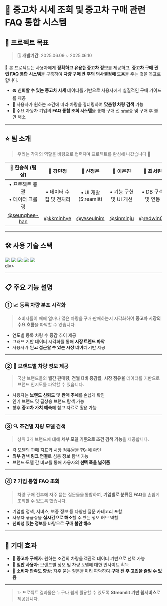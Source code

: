 # 🚗 중고차 시세 조회 및 중고차 구매 관련 FAQ 통합 시스템

## 📌 프로젝트 목표
> 🗓 **개발기간**: 2025.06.09 ~ 2025.06.10  

🎯 본 프로젝트는 사용자에게 **정확하고 유용한 중고차 정보**를 제공하고, **중고차 구매 관련 FAQ 통합 시스템**을 구축하여 **차량 구매 전·후의 의사결정에 도움**을 주는 것을 목표로 합니다.

- 🚘 **신뢰할 수 있는 중고차 시세** 데이터를 기반으로 사용자에게 실질적인 구매 가이드를 제공  
- 🧠 사용자가 원하는 조건에 따라 차량을 필터링하여 **맞춤형 차량 검색** 가능  
- 🏢 주요 자동차 기업의 **FAQ 통합 조회 시스템**을 통해 구매 전 궁금증 및 구매 후 불만 해소  

---

## ⭐ 팀 소개

> 우리는 각자의 역할을 바탕으로 협력하며 프로젝트를 완성해 나갔습니다 💪

| 👩 한승희 (팀장) | 👩 강민정 | 👩 신정은 | 👩 이은진 | 👩 최서린 |
|:---:|:---:|:---:|:---:|:---:|
| • 프로젝트 총괄<br/>• 데이터 크롤링 | • 데이터 수집 및 전처리 | • UI 개발 (Streamlit) | • 기능 구현 및 UI 개선 | • DB 구축 및 연동 |
| [@seunghee-han](https://github.com/seunghee-han) | [@kkminhye](https://github.com/kkminhye) | [@yeseulnim](https://github.com/yeseulnim) | [@sinminju](https://github.com/sinminju) | [@redwin02](https://github.com/redwin-02) |

---

## 🛠️ 사용 기술 스택

<div>
    <img src="https://img.shields.io/badge/github-181717?style=for-the-badge&logo=github&logoColor=white"> <img src="https://img.shields.io/badge/Python-3776AB?style=for-the-badge&logo=Python&logoColor=white">    <img src="https://img.shields.io/badge/MySQL-4479A1?style=for-the-badge&logo=MySQL&logoColor=white">  <img src="https://img.shields.io/badge/Pandas-150458?style=for-the-badge&logo=Pandas&logoColor=white">    <img src="https://img.shields.io/badge/Streamlit-FF4B4B?style=for-the-badge&logo=streamlit&logoColor=white"/>
</div>div>

---

## 📋 주요 기능 설명

### ① 📈 등록 차량 분포 시각화

> 소비자들이 매해 얼마나 많은 차량을 구매·판매하는지 시각화하여 **중고차 시장의 수요 흐름**을 파악할 수 있습니다.

- 연도별 등록 차량 수 증감 추이 제공  
- 그래프 기반 데이터 시각화를 통해 **시장 트렌드 파악**  
- 사용자가 **믿고 접근할 수 있는 시장 데이터** 기반 제공  

---

### ② 🚙 브랜드별 차량 정보 제공

> 국산 브랜드들의 **월간 판매량**, **전월 대비 증감률**, **시장 점유율** 데이터를 기반으로 브랜드 인지도를 파악할 수 있습니다.

- 사용자는 **브랜드 신뢰도** 및 **판매 추세**를 손쉽게 확인  
- 인기 브랜드 및 급상승 브랜드 탐색 가능  
- 향후 **중고차 가치 예측**에 참고 자료로 활용 가능  

---

### ③ 🔍 조건별 차량 모델 검색

> 상위 3개 브랜드에 대해 **세부 모델 기준으로 조건 검색 기능**을 제공합니다.

- 각 모델의 판매 지표와 시장 점유율을 한눈에 확인  
- **외부 검색 링크 연결**로 심층 정보 탐색 가능  
- 브랜드·모델 간 비교를 통해 사용자의 **선택 폭을 넓혀줌**

---

### ④ ❓ 기업 통합 FAQ 조회

> 차량 구매 전후에 자주 묻는 질문들을 통합하여, **기업별로 분류된 FAQ**를 손쉽게 조회할 수 있도록 했습니다.

- 기업별 정책, 서비스, 보증 정보 등 다양한 질문 카테고리 포함  
- 사용자 궁금증을 **실시간으로 해소**할 수 있는 정보 허브 역할  
- **신뢰성 있는 정보**를 바탕으로 **구매 불안 해소**

---

## 📎 기대 효과

- 📌 **중고차 구매자**: 원하는 조건의 차량을 객관적 데이터 기반으로 선택 가능  
- 📌 **일반 사용자**: 브랜드별 정보 및 차량 모델에 대한 인사이트 획득  
- 📌 **소비자 만족도 향상**: 자주 묻는 질문을 미리 파악하여 **구매 전 후 고민을 줄일 수 있음**

---

> ✨ 프로젝트 결과물은 누구나 쉽게 활용할 수 있도록 **Streamlit 기반 웹서비스**로 제공됩니다.
